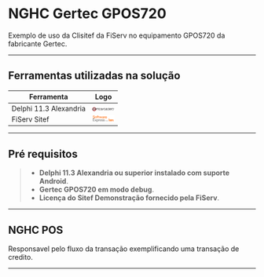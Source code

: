 # NGHC Gertec GPOS720

Exemplo de uso da Clisitef da FiServ no equipamento GPOS720 da fabricante Gertec.

------------------------------------------------------------------

## Ferramentas utilizadas na solução

Ferramenta | Logo
----------- | -----------
Delphi 11.3 Alexandria | <img src="imagens/embt_primary_logo_black_2023.webp" alt="Delphi" title="Delphi" width="45" />
FiServ Sitef           | <img src="imagens/softwareexpressfromfiserv-logo-colr.png" alt="Software Express" title="Software Express" width="45" />

------------------------------------------------------------------

## Pré requisitos

>* **Delphi 11.3 Alexandria ou superior instalado com suporte Android**.
>* **Gertec GPOS720 em modo debug**.
>* **Licença do Sitef Demonstração fornecido pela FiServ**.

------------------------------------------------------------------


## NGHC POS
Responsavel pelo fluxo da transação exemplificando uma transação de credito.

------------------------------------------------------------------

